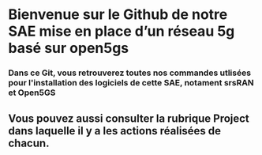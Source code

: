 # Bienvenue sur le Github de notre SAE mise en place d’un réseau 5g basé sur open5gs

### Dans ce Git, vous retrouverez toutes nos commandes utlisées pour l'installation des logiciels de cette SAE, notament srsRAN et Open5GS

## Vous pouvez aussi consulter la rubrique Project dans laquelle il y a les actions réalisées de chacun.

